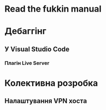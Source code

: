 # Read the fukkin manual

# Дебаггінг
## У Visual Studio Code
### Плагін Live Server

# Колективна розробка
## Налаштування VPN хоста
